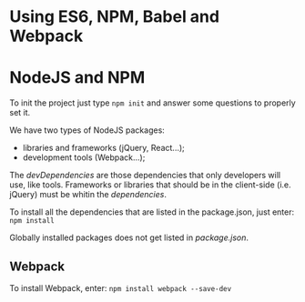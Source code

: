 # Using ES6, NPM, Babel and Webpack

# NodeJS and NPM
To init the project just type 
``` npm init ```
and answer some questions to properly set it.

We have two types of NodeJS packages:
- libraries and frameworks (jQuery, React...);
- development tools (Webpack...);

The _devDependencies_ are those dependencies that only developers will use, like tools. Frameworks or libraries that should be in the client-side (i.e. jQuery) must be whitin the _dependencies_.

To install all the dependencies that are listed in the package.json, just enter:
``` npm install ```

Globally installed packages does not get listed in _package.json_.

## Webpack
To install Webpack, enter:
``` npm install webpack --save-dev ```

